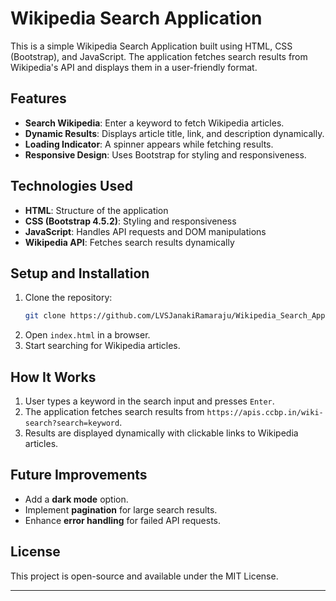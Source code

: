 # Wikipedia Search Application

This is a simple Wikipedia Search Application built using HTML, CSS (Bootstrap), and JavaScript. The application fetches search results from Wikipedia's API and displays them in a user-friendly format.

## Features
- **Search Wikipedia**: Enter a keyword to fetch Wikipedia articles.
- **Dynamic Results**: Displays article title, link, and description dynamically.
- **Loading Indicator**: A spinner appears while fetching results.
- **Responsive Design**: Uses Bootstrap for styling and responsiveness.

## Technologies Used
- **HTML**: Structure of the application
- **CSS (Bootstrap 4.5.2)**: Styling and responsiveness
- **JavaScript**: Handles API requests and DOM manipulations
- **Wikipedia API**: Fetches search results dynamically

## Setup and Installation
1. Clone the repository:
   ```sh
   git clone https://github.com/LVSJanakiRamaraju/Wikipedia_Search_Application.git
   ```
2. Open `index.html` in a browser.
3. Start searching for Wikipedia articles.

## How It Works
1. User types a keyword in the search input and presses `Enter`.
2. The application fetches search results from `https://apis.ccbp.in/wiki-search?search=keyword`.
3. Results are displayed dynamically with clickable links to Wikipedia articles.


## Future Improvements
- Add a **dark mode** option.
- Implement **pagination** for large search results.
- Enhance **error handling** for failed API requests.

## License
This project is open-source and available under the MIT License.

---

